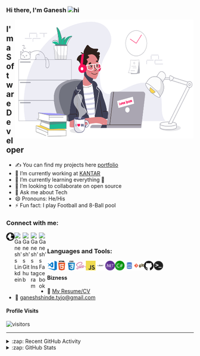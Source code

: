 ### Hi there, I'm Ganesh <img src="https://user-images.githubusercontent.com/1303154/88677602-1635ba80-d120-11ea-84d8-d263ba5fc3c0.gif" width="28px" alt="hi">

[<img align="right" alt="GIF" width="480" height="320" src="./content/images/coder.png" >][github]

## I'm a Software Developer

- ✍ You can find my projects here [portfolio]
- 🔭 I’m currently working at [KANTAR][company]
- 🌱 I’m currently learning everything 🤣
- 👯 I’m looking to collaborate on open source
- 💬 Ask me about Tech
- 😄 Pronouns: He/His
- ⚡ Fun fact: I play Football and 8-Ball pool

### Connect with me:

[<img align="left" alt="Ganesh's Portfolio" width="22px" src="https://raw.githubusercontent.com/iconic/open-iconic/master/svg/globe.svg" />][portfolio]
[<img align="left" alt="Ganesh's Linkdein" width="22px" src="https://cdn.jsdelivr.net/npm/simple-icons@v3/icons/linkedin.svg" />][linkedin]
[<img align="left" alt="Ganesh's Github" width="22px" src="https://cdn.jsdelivr.net/npm/simple-icons@v3/icons/github.svg" />][github]
[<img align="left" alt="Ganesh's Instagram" width="22px" src="https://cdn.jsdelivr.net/npm/simple-icons@v3/icons/instagram.svg" />][instagram]
[<img align="left" alt="Ganesh's Facebook" width="22px" src="https://cdn.jsdelivr.net/npm/simple-icons@v3/icons/facebook.svg" />][facebook]

<br />

### Languages and Tools:

<img align="left" alt="Visual Studio Code" width="26px" src="https://raw.githubusercontent.com/github/explore/80688e429a7d4ef2fca1e82350fe8e3517d3494d/topics/visual-studio-code/visual-studio-code.png" />
<img align="left" alt="HTML5" width="26px" src="https://raw.githubusercontent.com/github/explore/80688e429a7d4ef2fca1e82350fe8e3517d3494d/topics/html/html.png" />
<img align="left" alt="CSS3" width="26px" src="https://raw.githubusercontent.com/github/explore/80688e429a7d4ef2fca1e82350fe8e3517d3494d/topics/css/css.png" />
<img align="left" alt="SASS" width="26px" src="https://raw.githubusercontent.com/github/explore/80688e429a7d4ef2fca1e82350fe8e3517d3494d/topics/sass/sass.png" />
<img align="left" alt="JavaScript" width="26px" src="https://raw.githubusercontent.com/github/explore/80688e429a7d4ef2fca1e82350fe8e3517d3494d/topics/javascript/javascript.png" />
<img align="left" alt="jQuery" width="26px" src="https://raw.githubusercontent.com/github/explore/80688e429a7d4ef2fca1e82350fe8e3517d3494d/topics/jquery/jquery.png" />
<img align="left" alt=".NET" width="26px" src="https://raw.githubusercontent.com/github/explore/80688e429a7d4ef2fca1e82350fe8e3517d3494d/topics/dotnet/dotnet.png" />
<img align="left" alt="CSharp" width="26px" src="https://raw.githubusercontent.com/github/explore/80688e429a7d4ef2fca1e82350fe8e3517d3494d/topics/csharp/csharp.png" />
<img align="left" alt="SQL" width="26px" src="https://raw.githubusercontent.com/github/explore/80688e429a7d4ef2fca1e82350fe8e3517d3494d/topics/sql/sql.png" />
<img align="left" alt="Git" width="26px" src="https://raw.githubusercontent.com/github/explore/80688e429a7d4ef2fca1e82350fe8e3517d3494d/topics/git/git.png" />
<img align="left" alt="GitHub" width="26px" src="https://raw.githubusercontent.com/github/explore/78df643247d429f6cc873026c0622819ad797942/topics/github/github.png" />
<img align="left" alt="Terminal" width="26px" src="https://raw.githubusercontent.com/github/explore/80688e429a7d4ef2fca1e82350fe8e3517d3494d/topics/terminal/terminal.png" />

<br />

#### Bizness

- :paperclip: [My Resume/CV][resume]
- :email: ganeshshinde.tyjo@gmail.com

#### Profile Visits

![visitors][visitors]

---

<details>
  <summary>:zap: Recent GitHub Activity</summary>
  <br />
  <!--START_SECTION:activity-->
  <!--END_SECTION:activity-->
</details>

<details>
  <summary>:zap: GitHub Stats</summary>
  <br />
  <img align="center" alt="Ganesh's github stats" src="https://github-readme-stats-ganesh-tyjo.vercel.app/api?username=ganesh-tyjo&show_icons=true&theme=tokyonight&line_height=27&count_private=true" />
  <br />
  <br />
  <img align="center" alt="Ganesh's most used languages" src="https://github-readme-stats-ganesh-tyjo.vercel.app/api/top-langs/?username=ganesh-tyjo&theme=tokyonight&layout=compact&langs_count=10&hide_langs_below=1" />
</details>

[company]: https://www.kantar.com
[portfolio]: https://ganesh-shinde.netlify.app
[linkedin]: https://linkedin.com/in/ganesh-tyjo
[github]: https://github.com/ganesh-tyjo
[instagram]: https://www.instagram.com/ganesh.tyjo
[facebook]: https://www.facebook.com/ganesh.tyjo
[resume]: https://github.com/ganesh-tyjo/ganesh-tyjo/blob/master/content/documents/Resume_GaneshShinde.pdf
[visitors]: https://visitor-badge.glitch.me/badge?page_id=ganesh-tyjo.ganesh-tyjo
